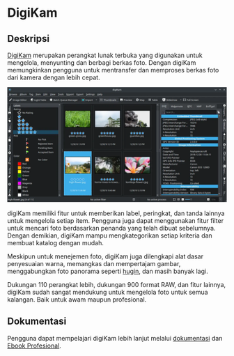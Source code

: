 # DigiKam

## Deskripsi

[DigiKam](https://www.digikam.org/) merupakan perangkat lunak terbuka yang digunakan untuk mengelola, menyunting dan berbagi berkas foto. Dengan digiKam memungkinkan pengguna untuk mentransfer dan memproses berkas foto dari kamera dengan lebih cepat.

![DigiKam LangitKetujuh OS](../../media/image/digikam-langitketujuh-id-1.webp)

digiKam memiliki fitur untuk memberikan label, peringkat, dan tanda lainnya untuk mengelola setiap item. Pengguna juga dapat menggunakan fitur filter untuk mencari foto berdasarkan penanda yang telah dibuat sebelumnya. Dengan demikian, digiKam mampu mengkategorikan setiap kriteria dan membuat katalog dengan mudah.

Meskipun untuk menejemen foto, digiKam juga dilengkapi alat dasar penyesuaian warna, memangkas dan mempertajam gambar, menggabungkan foto panorama seperti [hugin](../grafis/hugin.md), dan masih banyak lagi.

Dukungan 110 perangkat lebih, dukungan 900 format RAW, dan fitur lainnya, digiKam sudah sangat mendukung untuk mengelola foto untuk semua kalangan. Baik untuk awam maupun profesional.

## Dokumentasi

Pengguna dapat mempelajari digiKam lebih lanjut melalui [dokumentasi](https://www.digikam.org/documentation/) dan [Ebook Profesional](https://www.digikam.org/recipes_book/).
